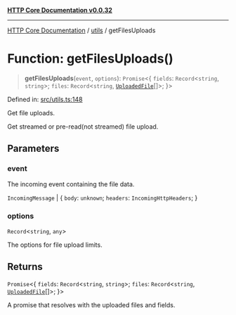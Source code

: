 [**HTTP Core Documentation v0.0.32**](../../README.md)

***

[HTTP Core Documentation](../../modules.md) / [utils](../README.md) / getFilesUploads

# Function: getFilesUploads()

> **getFilesUploads**(`event`, `options`): `Promise`\<\{ `fields`: `Record`\<`string`, `string`\>; `files`: `Record`\<`string`, [`UploadedFile`](../../file/UploadedFile/classes/UploadedFile.md)[]\>; \}\>

Defined in: [src/utils.ts:148](https://github.com/stonemjs/http-core/blob/680e946aeb5100b42b4836417719aba730586478/src/utils.ts#L148)

Get file uploads.

Get streamed or pre-read(not streamed) file upload.

## Parameters

### event

The incoming event containing the file data.

`IncomingMessage` | \{ `body`: `unknown`; `headers`: `IncomingHttpHeaders`; \}

### options

`Record`\<`string`, `any`\>

The options for file upload limits.

## Returns

`Promise`\<\{ `fields`: `Record`\<`string`, `string`\>; `files`: `Record`\<`string`, [`UploadedFile`](../../file/UploadedFile/classes/UploadedFile.md)[]\>; \}\>

A promise that resolves with the uploaded files and fields.
